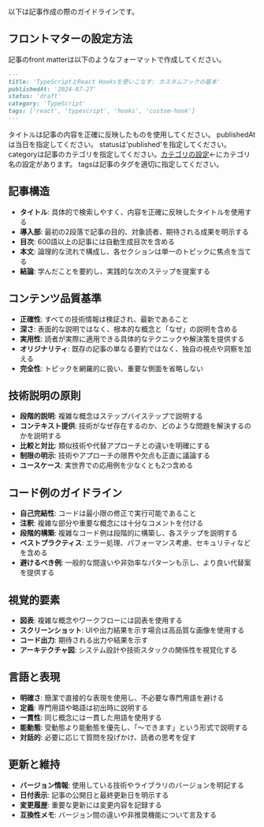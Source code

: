 以下は記事作成の際のガイドラインです。

## フロントマターの設定方法
記事のfront matterは以下のようなフォーマットで作成してください。

```markdown
---
title: 'TypeScriptとReact Hooksを使いこなす: カスタムフックの基本'
publishedAt: '2024-07-27'
status: 'draft'
category: 'TypeScript'
tags: ['react', 'typescript', 'hooks', 'custom-hook']
---
```

タイトルは記事の内容を正確に反映したものを使用してください。
publishedAtは当日を指定してください。
statusは'published'を指定してください。
categoryは記事のカテゴリを指定してください。[カテゴリの設定](/components/post/CategoryIcon.tsx)←にカテゴリ名の設定があります。
tagsは記事のタグを適切に指定してください。

## 記事構造
- **タイトル**: 具体的で検索しやすく、内容を正確に反映したタイトルを使用する
- **導入部**: 最初の2段落で記事の目的、対象読者、期待される成果を明示する
- **目次**: 600語以上の記事には自動生成目次を含める
- **本文**: 論理的な流れで構成し、各セクションは単一のトピックに焦点を当てる
- **結論**: 学んだことを要約し、実践的な次のステップを提案する

## コンテンツ品質基準
- **正確性**: すべての技術情報は検証され、最新であること
- **深さ**: 表面的な説明ではなく、根本的な概念と「なぜ」の説明を含める
- **実用性**: 読者が実際に適用できる具体的なテクニックや解決策を提供する
- **オリジナリティ**: 既存の記事の単なる要約ではなく、独自の視点や洞察を加える
- **完全性**: トピックを網羅的に扱い、重要な側面を省略しない

## 技術説明の原則
- **段階的説明**: 複雑な概念はステップバイステップで説明する
- **コンテキスト提供**: 技術がなぜ存在するのか、どのような問題を解決するのかを説明する
- **比較と対比**: 類似技術や代替アプローチとの違いを明確にする
- **制限の明示**: 技術やアプローチの限界や欠点も正直に議論する
- **ユースケース**: 実世界での応用例を少なくとも2つ含める

## コード例のガイドライン
- **自己完結性**: コードは最小限の修正で実行可能であること
- **注釈**: 複雑な部分や重要な概念には十分なコメントを付ける
- **段階的構築**: 複雑なコード例は段階的に構築し、各ステップを説明する
- **ベストプラクティス**: エラー処理、パフォーマンス考慮、セキュリティなどを含める
- **避けるべき例**: 一般的な間違いや非効率なパターンも示し、より良い代替案を提供する

## 視覚的要素
- **図表**: 複雑な概念やワークフローには図表を使用する
- **スクリーンショット**: UIや出力結果を示す場合は高品質な画像を使用する
- **コード出力**: 期待される出力や結果を示す
- **アーキテクチャ図**: システム設計や技術スタックの関係性を視覚化する

## 言語と表現
- **明確さ**: 簡潔で直接的な表現を使用し、不必要な専門用語を避ける
- **定義**: 専門用語や略語は初出時に説明する
- **一貫性**: 同じ概念には一貫した用語を使用する
- **能動態**: 受動態より能動態を優先し、「〜できます」という形式で説明する
- **対話的**: 必要に応じて質問を投げかけ、読者の思考を促す

## 更新と維持
- **バージョン情報**: 使用している技術やライブラリのバージョンを明記する
- **日付表示**: 記事の公開日と最終更新日を明示する
- **変更履歴**: 重要な更新には変更内容を記録する
- **互換性メモ**: バージョン間の違いや非推奨機能について言及する